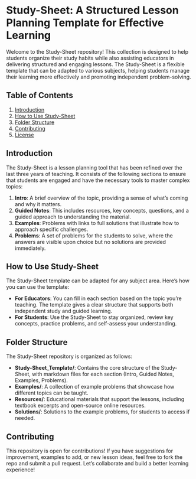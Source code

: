 # Study-Sheet: A Structured Lesson Planning Template for Effective Learning

Welcome to the Study-Sheet repository! This collection is designed to help students organize their study habits while also assisting educators in delivering structured and engaging lessons. The Study-Sheet is a flexible template that can be adapted to various subjects, helping students manage their learning more effectively and promoting independent problem-solving.

## Table of Contents

1. [Introduction](#introduction)
2. [How to Use Study-Sheet](#how-to-use-study-sheet)
3. [Folder Structure](#folder-structure)
4. [Contributing](#contributing)
5. [License](#license)

## Introduction

The Study-Sheet is a lesson planning tool that has been refined over the last three years of teaching. It consists of the following sections to ensure that students are engaged and have the necessary tools to master complex topics:

1. **Intro**: A brief overview of the topic, providing a sense of what’s coming and why it matters.
2. **Guided Notes**: This includes resources, key concepts, questions, and a guided approach to understanding the material.
3. **Examples**: Problems with links to full solutions that illustrate how to approach specific challenges.
4. **Problems**: A set of problems for the students to solve, where the answers are visible upon choice but no solutions are provided immediately.

## How to Use Study-Sheet

The Study-Sheet template can be adapted for any subject area. Here’s how you can use the template:

- **For Educators**: You can fill in each section based on the topic you’re teaching. The template gives a clear structure that supports both independent study and guided learning.
- **For Students**: Use the Study-Sheet to stay organized, review key concepts, practice problems, and self-assess your understanding.

## Folder Structure

The Study-Sheet repository is organized as follows:

- **Study-Sheet_Template/**: Contains the core structure of the Study-Sheet, with markdown files for each section (Intro, Guided Notes, Examples, Problems).
- **Examples/**: A collection of example problems that showcase how different topics can be taught.
- **Resources/**: Educational materials that support the lessons, including textbook excerpts and open-source online resources.
- **Solutions/**: Solutions to the example problems, for students to access if needed.

## Contributing

This repository is open for contributions! If you have suggestions for improvement, examples to add, or new lesson ideas, feel free to fork the repo and submit a pull request. Let’s collaborate and build a better learning experience!
